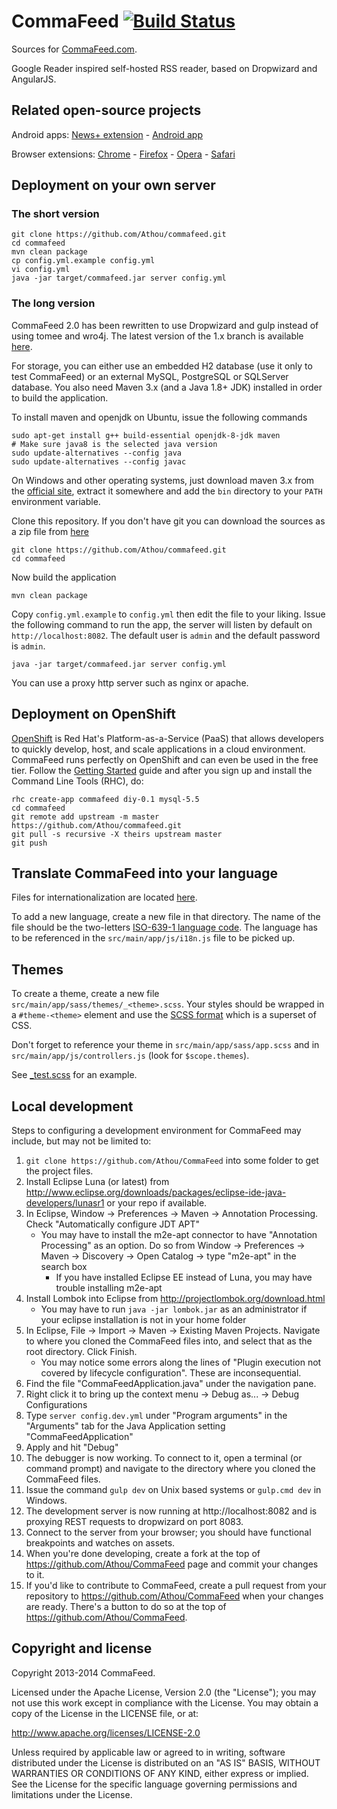# CommaFeed [![Build Status](https://travis-ci.org/Athou/commafeed.svg?branch=master)](https://travis-ci.org/Athou/commafeed)

Sources for [CommaFeed.com](http://www.commafeed.com/).

Google Reader inspired self-hosted RSS reader, based on Dropwizard and AngularJS.

## Related open-source projects


Android apps: [News+ extension](https://github.com/Athou/commafeed-newsplus) - [Android app](https://github.com/doomrobo/CommaFeed-Android-Reader)

Browser extensions: [Chrome](https://github.com/Athou/commafeed-chrome) - [Firefox](https://github.com/Athou/commafeed-firefox) - [Opera](https://github.com/Athou/commafeed-opera) - [Safari](https://github.com/Athou/commafeed-safari)

## Deployment on your own server

### The short version

    git clone https://github.com/Athou/commafeed.git
	cd commafeed
    mvn clean package
	cp config.yml.example config.yml
	vi config.yml
	java -jar target/commafeed.jar server config.yml 

### The long version

CommaFeed 2.0 has been rewritten to use Dropwizard and gulp instead of using tomee and wro4j. The latest version of the 1.x branch is available [here](https://github.com/Athou/commafeed/tree/1.x).

For storage, you can either use an embedded H2 database (use it only to test CommaFeed) or an external MySQL, PostgreSQL or SQLServer database.
You also need Maven 3.x (and a Java 1.8+ JDK) installed in order to build the application.

To install maven and openjdk on Ubuntu, issue the following commands

    sudo apt-get install g++ build-essential openjdk-8-jdk maven
    # Make sure java8 is the selected java version
    sudo update-alternatives --config java
    sudo update-alternatives --config javac
    
    
On Windows and other operating systems, just download maven 3.x from the [official site](http://maven.apache.org/), extract it somewhere and add the `bin` directory to your `PATH` environment variable.
    
Clone this repository. If you don't have git you can download the sources as a zip file from [here](https://github.com/Athou/commafeed/archive/master.zip)

    git clone https://github.com/Athou/commafeed.git
    cd commafeed
    
Now build the application

    mvn clean package
    
Copy `config.yml.example` to `config.yml` then edit the file to your liking.
Issue the following command to run the app, the server will listen by default on `http://localhost:8082`. The default user is `admin` and the default password is `admin`.

	java -jar target/commafeed.jar server config.yml

You can use a proxy http server such as nginx or apache.

## Deployment on OpenShift

 [OpenShift](https://openshift.redhat.com) is Red Hat's Platform-as-a-Service (PaaS) that allows developers to quickly develop, host, and scale applications in a cloud environment. CommaFeed runs perfectly on OpenShift and can even be used in the free tier. Follow the [Getting Started](https://developers.openshift.com/en/getting-started-overview.html) guide and after you sign up and install the Command Line Tools (RHC), do:

	rhc create-app commafeed diy-0.1 mysql-5.5
	cd commafeed
	git remote add upstream -m master https://github.com/Athou/commafeed.git
	git pull -s recursive -X theirs upstream master
	git push

## Translate CommaFeed into your language

Files for internationalization are located [here](https://github.com/Athou/commafeed/tree/master/src/main/app/i18n).

To add a new language, create a new file in that directory.
The name of the file should be the two-letters [ISO-639-1 language code](http://en.wikipedia.org/wiki/List_of_ISO_639-1_codes).
The language has to be referenced in the `src/main/app/js/i18n.js` file to be picked up.

## Themes

To create a theme, create a new file  `src/main/app/sass/themes/_<theme>.scss`. Your styles should be wrapped in a `#theme-<theme>` element and use the [SCSS format](http://sass-lang.com/) which is a superset of CSS.

Don't forget to reference your theme in `src/main/app/sass/app.scss` and in `src/main/app/js/controllers.js` (look for `$scope.themes`).

See [_test.scss](https://github.com/Athou/commafeed/blob/master/src/main/app/sass/themes/_test.scss) for an example.


## Local development

Steps to configuring a development environment for CommaFeed may include, but may not be limited to:

1. `git clone https://github.com/Athou/CommaFeed` into some folder to get the project files.
2. Install Eclipse Luna (or latest) from http://www.eclipse.org/downloads/packages/eclipse-ide-java-developers/lunasr1 or your repo if available.
3. In Eclipse, Window → Preferences → Maven → Annotation Processing. Check "Automatically configure JDT APT"
    * You may have to install the m2e-apt connector to have "Annotation Processing" as an option. Do so from Window → Preferences → Maven → Discovery → Open Catalog → type "m2e-apt" in the search box
        * If you have installed Eclipse EE instead of Luna, you may have trouble installing m2e-apt
4. Install Lombok into Eclipse from http://projectlombok.org/download.html
    * You may have to run `java -jar lombok.jar` as an administrator if your eclipse installation is not in your home folder 
5. In Eclipse, File → Import → Maven → Existing Maven Projects. Navigate to where you cloned the CommaFeed files into, and select that as the root directory. Click Finish.
    * You may notice some errors along the lines of "Plugin execution not covered by lifecycle configuration". These are inconsequential.
6. Find the file "CommaFeedApplication.java" under the navigation pane. 
7. Right click it to bring up the context menu → Debug as... → Debug Configurations
8. Type `server config.dev.yml` under "Program arguments" in the "Arguments" tab for the Java Application setting "CommaFeedApplication"
9. Apply and hit "Debug"
10. The debugger is now working. To connect to it, open a terminal (or command prompt) and navigate to the directory where you cloned the CommaFeed files.
11. Issue the command `gulp dev` on Unix based systems or `gulp.cmd dev` in Windows.
12. The development server is now running at http://localhost:8082 and is proxying REST requests to dropwizard on port 8083.
13. Connect to the server from your browser; you should have functional breakpoints and watches on assets.
14. When you're done developing, create a fork at the top of https://github.com/Athou/CommaFeed page and commit your changes to it.
15. If you'd like to contribute to CommaFeed, create a pull request from your repository to https://github.com/Athou/CommaFeed when your changes are ready. There's a button to do so at the top of https://github.com/Athou/CommaFeed.

## Copyright and license

Copyright 2013-2014 CommaFeed.

Licensed under the Apache License, Version 2.0 (the "License");
you may not use this work except in compliance with the License.
You may obtain a copy of the License in the LICENSE file, or at:

   http://www.apache.org/licenses/LICENSE-2.0

Unless required by applicable law or agreed to in writing, software
distributed under the License is distributed on an "AS IS" BASIS,
WITHOUT WARRANTIES OR CONDITIONS OF ANY KIND, either express or implied.
See the License for the specific language governing permissions and
limitations under the License.
